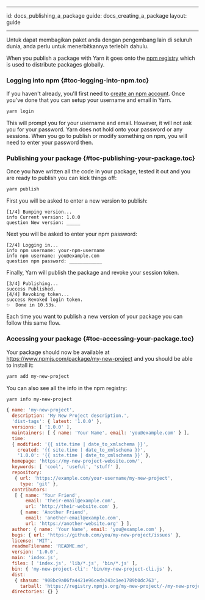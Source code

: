 * * *

id: docs_publishing_a_package guide: docs_creating_a_package layout: guide

* * *

Untuk dapat membagikan paket anda dengan pengembang lain di seluruh dunia, anda perlu untuk menerbitkannya terlebih dahulu.

When you publish a package with Yarn it goes onto the [npm registry](https://www.npmjs.com/) which is used to distribute packages globally.

### Logging into npm [](#toc-logging-into-npm){#toc-logging-into-npm.toc}

If you haven't already, you'll first need to [create an npm account](https://www.npmjs.com/signup). Once you've done that you can setup your username and email in Yarn.

```sh
yarn login
```

This will prompt you for your username and email. However, it will not ask you for your password. Yarn does not hold onto your password or any sessions. When you go to publish or modify something on npm, you will need to enter your password then.

### Publishing your package [](#toc-publishing-your-package){#toc-publishing-your-package.toc}

Once you have written all the code in your package, tested it out and you are ready to publish you can kick things off:

```sh
yarn publish
```

First you will be asked to enter a new version to publish:

    [1/4] Bumping version...
    info Current version: 1.0.0
    question New version: _____
    

Next you will be asked to enter your npm password:

    [2/4] Logging in...
    info npm username: your-npm-username
    info npm username: you@example.com
    question npm password: ____________
    

Finally, Yarn will publish the package and revoke your session token.

    [3/4] Publishing...
    success Published.
    [4/4] Revoking token...
    success Revoked login token.
    ✨  Done in 10.53s.
    

Each time you want to publish a new version of your package you can follow this same flow.

### Accessing your package [](#toc-accessing-your-package){#toc-accessing-your-package.toc}

Your package should now be available at https://www.npmjs.com/package/my-new-project and you should be able to install it:

```sh
yarn add my-new-project
```

You can also see all the info in the npm registry:

```sh
yarn info my-new-project
```

```js
{ name: 'my-new-project',
  description: 'My New Project description.',
  'dist-tags': { latest: '1.0.0' },
  versions: [ '1.0.0' ],
  maintainers: [ { name: 'Your Name', email: 'you@example.com' } ],
  time:
  { modified: '{{ site.time | date_to_xmlschema }}',
    created: '{{ site.time | date_to_xmlschema }}',
    '1.0.0': '{{ site.time | date_to_xmlschema }}' },
  homepage: 'https://my-new-project-website.com/',
  keywords: [ 'cool', 'useful', 'stuff' ],
  repository:
   { url: 'https://example.com/your-username/my-new-project',
     type: 'git' },
  contributors:
   [ { name: 'Your Friend',
       email: 'their-email@example.com',
       url: 'http://their-website.com' },
     { name: 'Another Friend',
       email: 'another-email@example.com',
       url: 'https://another-website.org' } ],
  author: { name: 'Your Name', email: 'you@example.com' },
  bugs: { url: 'https://github.com/you/my-new-project/issues' },
  license: 'MIT',
  readmeFilename: 'README.md',
  version: '1.0.0',
  main: 'index.js',
  files: [ 'index.js', 'lib/*.js', 'bin/*.js' ],
  bin: { 'my-new-project-cli': 'bin/my-new-project-cli.js' },
  dist:
   { shasum: '908bc9a06fa4421e96ceda243c1ee1789b0dc763',
     tarball: 'https://registry.npmjs.org/my-new-project/-/my-new-project-1.0.0.tgz' },
  directories: {} }
```